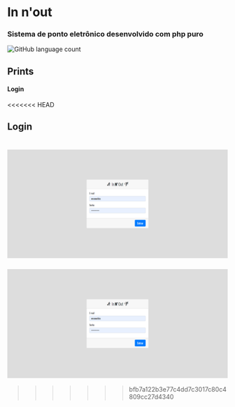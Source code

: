 # In n'out

### Sistema de ponto eletrônico desenvolvido com php puro

![GitHub language count](https://img.shields.io/github/languages/count/emanueldsc/Innout?color=purple&label=Linguagens&logo=Innout&logoColor=red)

## Prints

#### Login

<<<<<<< HEAD
## Login

![Login](screenshots/login.png)
=======
![Login](screenshots/login.png)
>>>>>>> bfb7a122b3e77c4dd7c3017c80c4809cc27d4340
